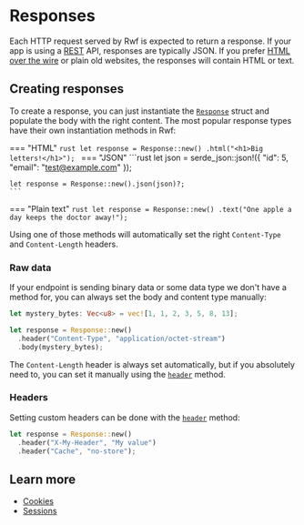 # Responses

Each HTTP request served by Rwf is expected to return a response. If your app is using a [REST](../REST/) API, responses
are typically JSON. If you prefer [HTML over the wire](../../views/turbo/) or plain old websites, the responses will contain HTML or text.

## Creating responses

To create a response, you can just instantiate the [`Response`](https://docs.rs/rwf/latest/rwf/http/response/struct.Response.html) struct and populate the body
with the right content. The most popular response types have their own instantiation methods in Rwf:

=== "HTML"
    ```rust
    let response = Response::new()
      .html("<h1>Big letters!</h1>");
    ```
=== "JSON"
    ```rust
    let json = serde_json::json!({
      "id": 5,
      "email": "test@example.com"
    });

    let response = Response::new().json(json)?;
    ```
=== "Plain text"
    ```rust
    let response = Response::new()
      .text("One apple a day keeps the doctor away!");
    ```

Using one of those methods will automatically set the right `Content-Type` and `Content-Length` headers.

### Raw data

If your endpoint is sending binary data or some data type we don't have a method for, you can always set the body and content type manually:

```rust
let mystery_bytes: Vec<u8> = vec![1, 1, 2, 3, 5, 8, 13];

let response = Response::new()
  .header("Content-Type", "application/octet-stream")
  .body(mystery_bytes);
```

The `Content-Length` header is always set automatically, but if you absolutely need to, you can set it manually using the [`header`](https://docs.rs/rwf/latest/rwf/http/response/struct.Response.html#method.header) method.

### Headers

Setting custom headers can be done with the [`header`](https://docs.rs/rwf/latest/rwf/http/response/struct.Response.html#method.header) method:

```rust
let response = Response::new()
  .header("X-My-Header", "My value")
  .header("Cache", "no-store");
```

## Learn more

- [Cookies](../cookies)
- [Sessions](../sessions)
